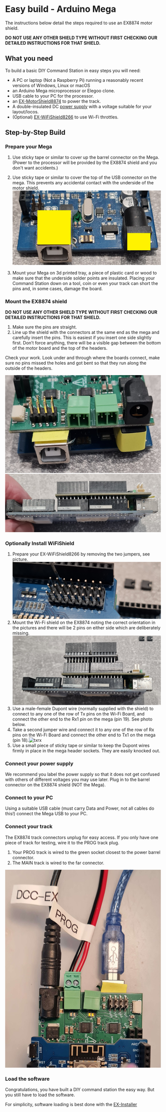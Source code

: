 # Easy build - Arduino Mega

The instructions below detail the steps required to use an EX8874 motor shield.

**DO NOT USE ANY OTHER SHIELD TYPE WITHOUT FIRST CHECKING OUR DETAILED INSTRUCTIONS FOR THAT SHIELD.**

## What you need

To build a basic DIY Command Station in easy steps you will need:

- A PC or laptop (Not a Raspberry Pi) running a reasonably recent versions of Windows, Linux or macOS
- an Arduino Mega microprocessor or Elegoo clone.
- USB cable to your PC for the processor.
- an [EX-MotorShield8874](/products/ex-motorshield8874/00-ex-motorshield8874.md) to power the track.
- A double-insulated DC [power supply](/diy/10-power.md) with a voltage suitable for your layout/locos.
- (Optional) [EX-WiFiShield8266](/products/ex-wifishield8266/00-ex-wifishield8266.md) to use Wi-Fi throttles.

## Step-by-Step Build

### Prepare your Mega

1. Use sticky tape or similar to cover up the barrel connector on the Mega. (Power to the processor will be provided by the EX8874 shield and you don't want accidents.)

2. Use sticky tape or similar to cover the top of the USB connector on the mega. This prevents any accidental contact with the underside of the motor shield. ![connectors](/_static/images/mega/mega1.png)

3. Mount your Mega on 3d printed tray, a piece of plastic card or wood to make sure that the underside solder points are insulated. Placing your Command Station down on a tool, coin or even your track can short the pins and, in some cases, damage the board.

### Mount the EX8874 shield

**DO NOT USE ANY OTHER SHIELD TYPE WITHOUT FIRST CHECKING OUR DETAILED INSTRUCTIONS FOR THAT SHIELD.**

1. Make sure the pins are straight.
2. Line up the shield with the connectors at the same end as the mega and carefully insert the pins. This is easiest if you insert one side slightly first. Don’t force anything, there will be a visible gap  between the bottom of the motor board and the top of the headers.

Check your work. Look under and through where the boards connect, make sure no pins missed the holes and got bent so that they run along the outside of the headers.

![Mounted EX8874](/_static/images/mega/mega2.png)
![Mounted EX8874](/_static/images/mega/mega3.png)

### Optionally Install WiFiShield

1. Prepare your EX-WiFiShield8266 by removing the two jumpers, see picture. ![Wifi Jumpers](/_static/images/mega/mega4.png)
2. Mount the Wi-Fi shield on the EX8874 noting the correct orientation in the pictures and there will be 2 pins on either side which are deliberately missing.![Wifi shield](/_static/images/mega/mega5.png)
3. Use a male-female Dupont wire (normally supplied with the shield) to connect to any one of the row of Tx pins on the Wi-Fi Board, and connect the other end to the Rx1 pin on the mega (pin 19). See photo below.
4. Take a second jumper wire and connect it to any one of the row of Rx pins on the Wi-Fi Board and connect the other end to Tx1 on the mega (pin 18).![txrx](/_static/images/mega/mega6.png)
5. Use a small piece of sticky tape or similar to keep the Dupont wires firmly in place in the mega header sockets. They are easily knocked out.  

### Connect your power supply

We recommend you label the power supply so that it does not get confused with others of different voltages you may use later. Plug in to the barrel connector on the EX8874 shield (NOT the Mega).

### Connect to your PC

Using a suitable USB cable (must carry Data and Power, not all cables do this!) connect the Mega USB to your PC.

### Connect your track

The EX8874 track connectors unplug for easy access.
    If you only have one piece of track for testing, wire it to the PROG track plug.

 1. Your PROG track is wired to the green socket closest to the power barrel connector.
 2. The MAIN track is wired to the far connector.

![CONNECTIONS](/_static/images/mega/mega7.png)

### Load the software

Congratulations, you have built a DIY command station the easy way. But you still have to load the software.

For simplicity, software loading is best done with the [EX-Installer](80-installer.md)
